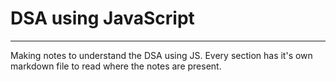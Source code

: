 # DSA using JavaScript
---

Making notes to understand the DSA using JS.
Every section has it's own markdown file to read where the notes are present.
